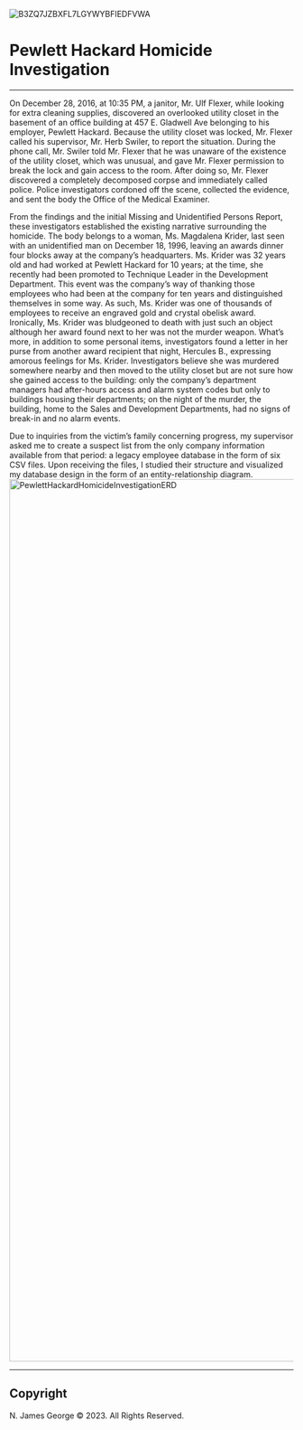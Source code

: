 ![B3ZQ7JZBXFL7LGYWYBFIEDFVWA](https://github.com/njgeorge000158/Data-Modeling-and-SQL-Queries-for-Employee-Database/assets/137228821/f7085dd1-4539-4a8c-8e58-2c440dad585f)

# Pewlett Hackard Homicide Investigation
----
On December 28, 2016, at 10:35 PM, a janitor, Mr. Ulf Flexer, while looking for extra cleaning supplies, discovered an overlooked utility closet in the basement of an office building at 457 E. Gladwell Ave belonging to his employer, Pewlett Hackard.  Because the utility closet was locked, Mr. Flexer called his supervisor, Mr. Herb Swiler, to report the situation.  During the phone call, Mr. Swiler told Mr. Flexer that he was unaware of the existence of the utility closet, which was unusual, and gave Mr. Flexer permission to break the lock and gain access to the room.  After doing so, Mr. Flexer discovered a completely decomposed corpse and immediately called police.  Police investigators cordoned off the scene, collected the evidence, and sent the body the Office of the Medical Examiner.  

From the findings and the initial Missing and Unidentified Persons Report, these investigators established the existing narrative surrounding the homicide.  The body belongs to a woman, Ms. Magdalena Krider, last seen with an unidentified man on December 18, 1996, leaving an awards dinner four blocks away at the company’s headquarters.  Ms. Krider was 32 years old and had worked at Pewlett Hackard for 10 years; at the time, she recently had been promoted to Technique Leader in the Development Department.  This event was the company’s way of thanking those employees who had been at the company for ten years and distinguished themselves in some way.  As such, Ms. Krider was one of thousands of employees to receive an engraved gold and crystal obelisk award.  Ironically, Ms. Krider was bludgeoned to death with just such an object although her award found next to her was not the murder weapon.  What’s more, in addition to some personal items, investigators found a letter in her purse from another award recipient that night, Hercules B., expressing amorous feelings for Ms. Krider.  Investigators believe she was murdered somewhere nearby and then moved to the utility closet but are not sure how she gained access to the building: only the company’s department managers had after-hours access and alarm system codes but only to buildings housing their departments; on the night of the murder, the building, home to the Sales and Development Departments, had no signs of break-in and no alarm events.

Due to inquiries from the victim’s family concerning progress, my supervisor asked me to create a suspect list from the only company information available from that period: a legacy employee database in the form of six CSV files.  Upon receiving the files, I studied their structure and visualized my database design in the form of an entity-relationship diagram.
<img width="1562" alt="PewlettHackardHomicideInvestigationERD" src="https://github.com/njgeorge000158/Homicide-Investigation-with-SQL-Queries/assets/137228821/05cb033b-dfe1-4bdf-95ec-21289764aff3">









----

## Copyright

N. James George © 2023. All Rights Reserved.
